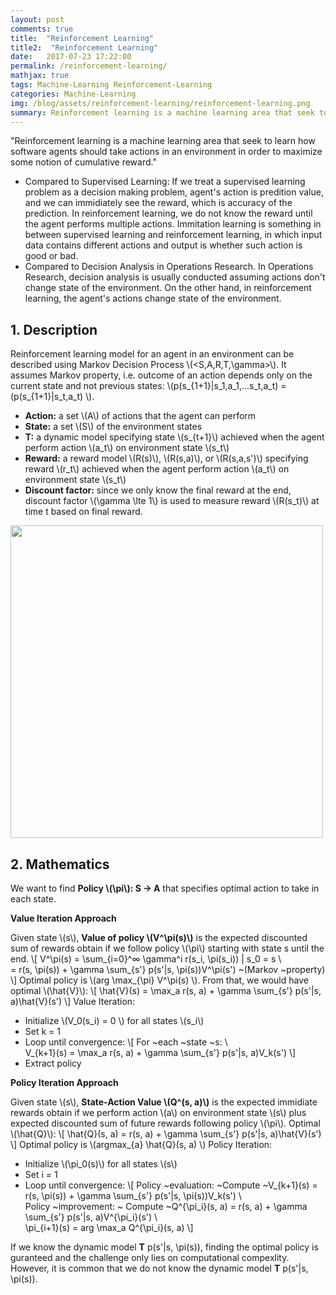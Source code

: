 ```yaml
---
layout: post
comments: true
title:  "Reinforcement Learning"
title2:  "Reinforcement Learning"
date:   2017-07-23 17:22:00
permalink: /reinforcement-learning/
mathjax: true
tags: Machine-Learning Reinforcement-Learning
categories: Machine-Learning
img: /blog/assets/reinforcement-learning/reinforcement-learning.png
summary: Reinforcement learning is a machine learning area that seek to learn how software agents should take actions in an environment in order to maximize some notion of cumulative reward...
---
```



"Reinforcement learning is a machine learning area that seek to learn how software agents should take actions in an environment in order to maximize some notion of cumulative reward."
* Compared to Supervised Learning: If we treat a supervised learning problem as a decision making problem, agent's action is predition value, and we can immidiately see the reward, which is accuracy of the prediction. In reinforcement learning, we do not know the reward until the agent performs multiple actions. Immitation learning is something in between supervised learning and reinforcement learning, in which input data contains different actions and output is whether such action is good or bad.
* Compared to Decision Analysis in Operations Research. In Operations Research, decision analysis is usually conducted assuming actions don't change state of the environment. On the other hand, in reinforcement learning, the agent's actions change state of the environment.

## 1. Description
Reinforcement learning model for an agent in an environment can be described using Markov Decision Process \\(<S,A,R,T,\gamma>\\). It assumes Markov property, i.e. outcome of an action depends only on the current state and not previous states: \\(p(s_{1+1}|s_1,a_1,...s_t,a_t) = (p(s_{1+1}|s_t,a_t) \\).
* __Action:__ a set \\(A\\) of actions that the agent can perform
* __State:__ a set \\(S\\) of the environment states
* __T:__ a dynamic model specifying state \\(s_{t+1}\\) achieved when the agent perform action \\(a_t\\) on environment state \\(s_t\\)
* __Reward:__ a reward model \\(R(s)\\), \\(R(s,a)\\), or \\(R(s,a,s')\\) specifying reward \\(r_t\\) achieved when the agent perform action \\(a_t\\) on environment state \\(s_t\\)
* __Discount factor:__ since we only know the final reward at the end, discount factor \\(\gamma \lte 1\\) is used to measure reward \\(R(s_t)\\) at time t based on final reward.

<div class="imgcap">
<div >
    <img src="/blog/assets/reinforcement-learning/reinforcement-learning.png" width = "500">
</div>
</div>

## 2. Mathematics
We want to find __Policy \\(\pi\\): S -> A__ that specifies optimal action to take in each state.

__Value Iteration Approach__

Given state \\(s\\), __Value of policy \\(V^\pi(s)\\)__ is the expected discounted sum of rewards obtain if we follow policy \\(\pi\\) starting with state s until the end.
\\[
V^\pi(s) = \sum_{i=0}^∞ \gamma^i r(s_i, \pi(s_i)) | s_0 = s \\\
= r(s, \pi(s)) + \gamma \sum_{s'} p(s'|s, \pi(s))V^\pi(s') ~(Markov ~property)
\\]
Optimal policy is \\(arg \max_{\pi} V^\pi(s) \\). From that, we would have optimal \\(\hat{V}\\): 
\\[
\hat{V}(s) = \max_a r(s, a) + \gamma \sum_{s'} p(s'|s, a)\hat{V}(s')
\\]
Value Iteration:
* Initialize \\(V_0(s_i) = 0 \\) for all states \\(s_i\\)
* Set k = 1
* Loop until convergence:
\\[
For ~each ~state ~s: \\\
V_{k+1}(s) = \max_a r(s, a) + \gamma \sum_{s'} p(s'|s, a)V_k(s')
\\]
* Extract policy


__Policy Iteration Approach__

Given state \\(s\\), __State-Action Value \\(Q^\(s, a)\\)__ is the expected immidiate rewards obtain if we perform action \\(a\\) on environment state \\(s\\) plus expected discounted sum of future rewards following policy \\(\pi\\). Optimal \\(\hat{Q}\\):
\\[
\hat{Q}(s, a) = r(s, a) + \gamma \sum_{s'} p(s'|s, a)\hat{V}(s')
\\]
Optimal policy is \\(argmax_{a} \hat{Q}(s, a) \\)
Policy Iteration:
* Initialize \\(\pi_0(s)\\) for all states \\(s\\)
* Set i = 1
* Loop until convergence:
\\[
Policy ~evaluation: ~Compute ~V_{k+1}(s) = r(s, \pi(s)) + \gamma \sum_{s'} p(s'|s, \pi(s))V_k(s') \\\
Policy ~improvement: ~ Compute ~Q^{\pi_i}(s, a) = r(s, a) + \gamma \sum_{s'} p(s'|s, a)V^{\pi_i}(s') \\\
\pi_{i+1}(s) = arg \max_a Q^{\pi_i}(s, a)
\\]

If we know the dynamic model __T__ p(s'|s, \pi(s)), finding the optimal policy is guranteed and the challenge only lies on computational compexlity. However, it is common that we do not know the dynamic model __T__ p(s'|s, \pi(s)).
